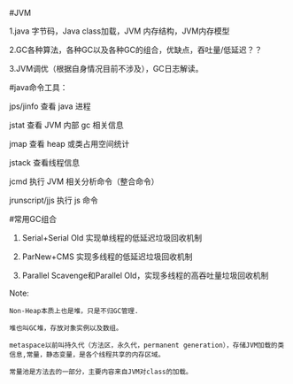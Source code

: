 #JVM

  1.java 字节码，Java class加载，JVM 内存结构，JVM内存模型

  2.GC各种算法，各种GC以及各种GC的组合，优缺点，吞吐量/低延迟？？

3.JVM调优（根据自身情况目前不涉及），GC日志解读。


#java命令工具：
  
  jps/jinfo 查看 java 进程
  
  jstat 查看 JVM 内部 gc 相关信息
  
  jmap 查看 heap 或类占用空间统计
  
  jstack 查看线程信息
  
  jcmd 执行 JVM 相关分析命令（整合命令） 
  
  jrunscript/jjs 执行 js 命令
  
#常用GC组合

  1. Serial+Serial Old 实现单线程的低延迟垃圾回收机制

  2. ParNew+CMS 实现多线程的低延迟垃圾回收机制

  3. Parallel Scavenge和Parallel Old，实现多线程的高吞吐量垃圾回收机制
  
  Note:
  
    Non-Heap本质上也是堆，只是不归GC管理.
    
    堆也叫GC堆，存放对象实例以及数组。
    
    metaspace以前叫持久代（方法区，永久代，permanent generation），存储JVM加载的类信息,常量，静态变量，是各个线程共享的内存区域。
    
    常量池是方法去的一部分，主要内容来自JVM对class的加载。
